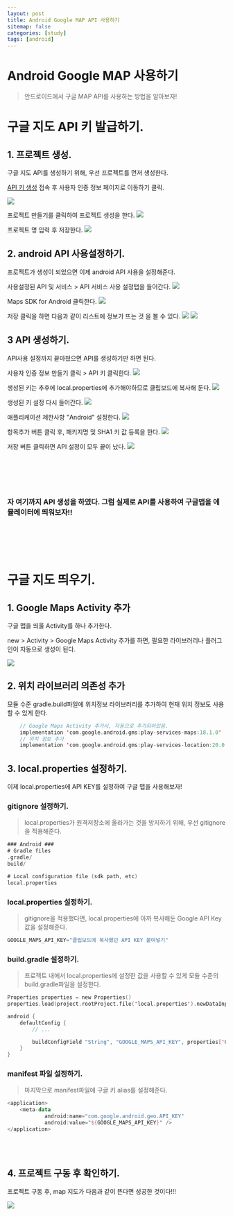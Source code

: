 ```yaml
---
layout: post
title: Android Google MAP API 사용하기
sitemap: false
categories: [study]
tags: [android]
---
```


# Android Google MAP 사용하기

> 안드로이드에서 구글 MAP API를 사용하는 방법을 알아보자! 

# 구글 지도 API 키 발급하기.

## 1. 프로젝트 생성. 

구글 지도 API를 생성하기 위해, 우선 프로젝트를 먼저 생성한다. 

[API 키 생성](https://developers.google.com/maps/documentation/android-sdk/get-api-key) 접속 후 사용자 인증 정보 페이지로 이동하기 클릭.

![](/assets/img/android/google_map_api/connet_google_api.png)

프로젝트 만들기를 클릭하여 프로젝트 생성을 한다. 
![](/assets/img/android/google_map_api/create_project1.png)

프로젝트 명 입력 후 저장한다. 
![](/assets/img/android/google_map_api/create_project2.png)


## 2. android API 사용설정하기.

프로젝트가 생성이 되었으면 이제 android API 사용을 설정해준다. 

사용설정된 API 및 서비스 > API 서비스 사용 설정탭을 들어간다. 
![](/assets/img/android/google_map_api/create_api_android1.png)

Maps SDK for Android 클릭한다. 
![](/assets/img/android/google_map_api/create_api_android2.png)

저장 클릭을 하면 다음과 같이 리스트에 정보가 뜨는 것 을 볼 수 있다. 
![](/assets/img/android/google_map_api/create_api_android3.png)
![](/assets/img/android/google_map_api/create_api_android4.png)

## 3 API 생성하기.

API사용 설정까지 끝마쳤으면 API를 생성하기만 하면 된다. 

사용자 인증 정보 만들기 클릭 > API 키 클릭한다. 
![](/assets/img/android/google_map_api/create_api1.png)

생성된 키는 추후에 local.properties에 추가해야하므로 클립보드에 복사해 둔다. 
![](/assets/img/android/google_map_api/create_api2.png)

생성된 키 설정 다시 들어간다. 
![](/assets/img/android/google_map_api/create_api3.png)

애플리케이션 제한사항 "Android" 설정한다. 
![](/assets/img/android/google_map_api/create_api4.png)

항목추가 버튼 클릭 후, 패키지명 및 SHA1 키 값 등록을 한다. 
![](/assets/img/android/google_map_api/create_api5.png)

저장 버튼 클릭하면 API 설정이 모두 끝이 났다. 
![](/assets/img/android/google_map_api/create_api6.png)

<br>
<br>
<br>
<br>

### 자 여기까지 API 생성을 하였다. 그럼 실제로 API를 사용하여 구글맵을 에뮬레이터에 띄워보자!!

<br>
<br>
<br>
<br>

# 구글 지도 띄우기.

## 1. Google Maps Activity 추가

구글 맵을 띄울 Activity를 하나 추가한다.

new > Activity > Google Maps Activity 추가를 하면, 필요한 라이브러리나 플러그인이 자동으로 생성이 된다. 

![](/assets/img/android/google_map_api/google_map_activity.png)

## 2. 위치 라이브러리 의존성 추가

모듈 수준 gradle.build파일에 위치정보 라이브러리를 추가하여 현재 위치 정보도 사용할 수 있게 한다. 

~~~kotlin
    // Google Maps Activity 추가시, 자동으로 추가되어있음. 
    implementation 'com.google.android.gms:play-services-maps:18.1.0'
    // 위치 정보 추가
    implementation 'com.google.android.gms:play-services-location:20.0.0'
~~~

## 3. local.properties 설정하기.

이제 local.properties에 API KEY를 설정하여 구글 맵을 사용해보자!

### gitignore 설정하기.
> local.properties가 원격저장소에 올라가는 것을 방지하기 위해, 우선 gitignore을 적용해준다. 

~~~kotlin
### Android ###
# Gradle files
.gradle/
build/

# Local configuration file (sdk path, etc)
local.properties
~~~

### local.properties 설정하기.
> gitignore을 적용했다면, local.properties에 아까 복사해둔 Google API Key 값을 설정해준다. 

~~~kotlin
GOOGLE_MAPS_API_KEY="클립보드에 복사했던 API KEY 붙여넣기"
~~~

### build.gradle 설정하기.
> 프로젝트 내에서 local.properties에 설정한 값을 사용할 수 있게 모듈 수준의 build.gradle파일을 설정한다. 

~~~kotlin
Properties properties = new Properties()
properties.load(project.rootProject.file('local.properties').newDataInputStream())

android {
    defaultConfig {
        // ...

        buildConfigField "String", "GOOGLE_MAPS_API_KEY", properties['GOOGLE_MAPS_API_KEY']
    }
}

~~~

### manifest 파일 설정하기.
> 마지막으로 manifest파일에 구글 키 alias를 설정해준다. 

~~~kotlin
<application>
    <meta-data
            android:name="com.google.android.geo.API_KEY"
            android:value="${GOOGLE_MAPS_API_KEY}" />
</application>
~~~


<br>
<br>

## 4. 프로젝트 구동 후 확인하기. 
프로젝트 구동 후, map 지도가 다음과 같이 뜬다면 성공한 것이다!!!

![](/assets/img/android/google_map_api/result.png)